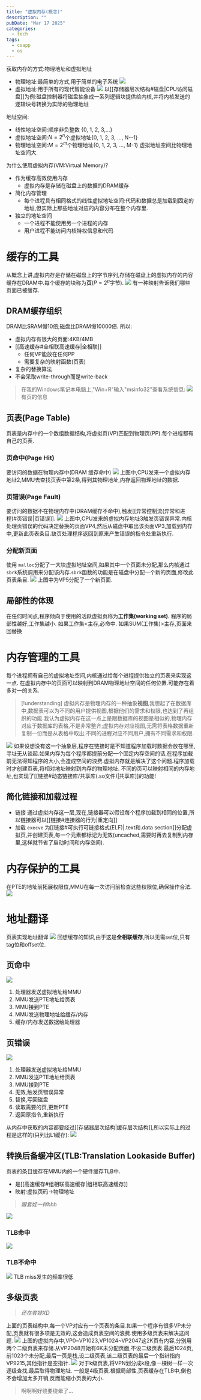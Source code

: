 ```yaml
---
title: "虚拟内存(概念)"
description: ""
pubDate: "Mar 17 2025"
categories:
  - tech
tags:
  - csapp
  - os
---
```


获取内存的方式:物理地址和虚拟地址
- 物理地址:最简单的方式,用于简单的电子系统
	![](attachments/Pasted%20image%2020250205162744.png)
- 虚拟地址:用于所有的现代智能设备
	![](attachments/Pasted%20image%2020250205162827.png)
	以[[存储器层次结构#磁盘|CPU访问磁盘]]为例:磁盘控制器将磁盘抽象成一系列逻辑块提供给内核,并将内核发送的逻辑块号转换为实际的物理地址

地址空间:
- 线性地址空间:顺序非负整数 {0, 1, 2, 3,...}
- 虚拟地址空间:$N=2^n$个虚拟地址{0, 1, 2, 3, ..., N--1}
- 物理地址空间:$M=2^m$个物理地址{0, 1, 2, 3, ..., M-1}
虚拟地址空间比物理地址空间大.

为什么使用虚拟内存(VM:Virtual Memory)?
- 作为缓存高效使用内存
	- 虚拟内存是存储在磁盘上的数据的DRAM缓存
- 简化内存管理
	- 每个进程具有相同格式的线性虚拟地址空间:代码和数据总是加载到固定的地址,但实际上那些地址对应的内容分布在整个内存里.
- 独立的地址空间
	- 一个进程不能使用另一个进程的内存
	- 用户进程不能访问内核特权信息和代码

# 缓存的工具
从概念上讲,虚拟内存是存储在磁盘上的字节序列,存储在磁盘上的虚拟内存的内容缓存在DRAM中.每个缓存的块称为**页**($P=2^p$字节).
![](attachments/Pasted%20image%2020250205164255.png)
有一种映射告诉我们哪些页面已被缓存.
## DRAM缓存组织
DRAM比SRAM慢10倍;磁盘比DRAM慢10000倍.
所以:
- 虚拟内存有很大的页面:4KB/4MB
- [[高速缓存#全相联高速缓存|全相联]]
	- 任何VP能放在任何PP
	- 需要复杂的映射函数(页表)
- 复杂的替换算法
- 不会采取write-through而是write-back

> 在我的Windows笔记本电脑上,"Win+R"输入"msinfo32"查看系统信息:
> ![](attachments/Pasted%20image%2020250207151653.png)
> 有页的信息


## 页表(Page Table)
页表是内存中的一个数组数据结构,将虚拟页(VP)匹配到物理页(PP).每个进程都有自己的页表.
### 页命中(Page Hit)
要访问的数据在物理内存中(DRAM 缓存命中)
![](attachments/Pasted%20image%2020250206105354.png)
上图中,CPU发来一个虚拟内存地址2,MMU去查找页表中第2条,得到其物理地址,内存返回物理地址的数据.

### 页错误(Page Fault)
要访问的数据不在物理内存中(DRAM缓存不命中),触发[[异常控制流(异常和进程)#页错误|页错误]].
![](attachments/Pasted%20image%2020250206110324.png)
上图中,CPU发来的虚拟内存地址3触发页错误异常.内核处理页错误的代码决定替换的页面VP4,然后从磁盘中取出该页面VP3,加载到内存中,更新此页表条目.缺页处理程序返回到原来产生错误的指令处重新执行.

### 分配新页面
使用 `malloc`分配了一大块虚拟地址空间,如果其中一个页面未分配,那么内核通过 `sbrk`系统调用来分配该内存.`sbrk`函数的功能是在磁盘中分配一个新的页面,修改此页表条目.
![](attachments/Pasted%20image%2020250206111906.png)
上图中为VP5分配了一个新页面.

## 局部性的体现
在任何时间点,程序倾向于使用的活跃虚拟页称为**工作集(working set)**.
程序的局部性越好,工作集越小.
如果工作集<主存,必命中.
如果SUM(工作集)>主存,页面来回替换

# 内存管理的工具
每个进程拥有自己的虚拟地址空间,内核通过给每个进程提供独立的页表来实现这一点.
在虚拟内存中的页面可以映射到DRAM物理地址空间的任何位置.可能存在着多对一的关系.

> [!understanding]
> 虚拟内存是物理内存的一种抽象**视图**,我想起了在数据库中,数据表可以为不同的用户提供视图,根据他们的需求和权限,也达到了再组织的功能.我认为虚拟内存在这一点上是跟数据库的视图是相似的,物理内存对应于数据库的表格,不是非常整齐;虚拟内存对应视图,无需将表格数据重新复制一份而是从表格中取出;不同的进程对应不同用户,拥有不同需求和权限.

![](attachments/Pasted%20image%2020250206114145.png)
如果设想没有这一个抽象层,程序在链接时是不知道程序加载时数据会放在哪里,寻址无从谈起.如果内存为每个程序都提前分配一个固定内存空间的话,在程序加载前无法得知程序的大小,会造成空间的浪费.虚拟内存就是解决了这个问题.程序加载时才创建页表,将相对地址映射到内存的物理地址.
不同的页可以映射相同的内存地址,也实现了[[链接#动态链接库/共享库(.so文件)|共享库]]的功能!
## 简化链接和加载过程
- 链接
	通过虚拟内存这一层,现在,链接器可以假设每个程序加载到相同的位置,所以链接器可以[[链接#连接器的行为|重定向]]
- 加载
	`execve` 为[[链接#可执行可链接格式(ELF)|.text和.data section]]分配虚拟页,并创建页表,每一个元素都标记为无效(uncached,需要时再去复制到内存里,这样就节省了启动时间和内存空间).

# 内存保护的工具
在PTE的地址前拓展权限位,MMU在每一次访问前检查这些权限位,确保操作合法.
![](attachments/Pasted%20image%2020250206151332.png)

# 地址翻译
页表实现地址翻译
![](attachments/Pasted%20image%2020250206152945.png)
回想缓存的知识,由于这是**全相联缓存**,所以无需set位,只有tag位和offset位.
## 页命中
![](attachments/Pasted%20image%2020250206153156.png)
1. 处理器发送虚拟地址给MMU
2. MMU发送PTE地址给页表
3. MMU接到PTE
4. MMU发送物理地址给缓存/内存
5. 缓存/内存发送数据给处理器
## 页错误
![](attachments/Pasted%20image%2020250206153517.png)
1. 处理器发送虚拟地址给MMU
2. MMU发送PTE地址给页表
3. MMU接到PTE
4. 无效,触发页错误异常
5. 替换,写回磁盘
6. 读取需要的页,更新PTE
7. 返回原指令,重新执行

从内存中获取的内容都要经过[[存储器层次结构|缓存层次结构]],所以实际上的过程是这样的(只列出L1缓存):
![](attachments/Pasted%20image%2020250206154000.png)

## 转换后备缓冲区(TLB:Translation Lookaside Buffer)
页表的条目缓存在MMU内的一个硬件缓存TLB中.
- 是[[高速缓存#组相联高速缓存|组相联高速缓存]]
- 映射:虚拟页码->物理地址
> *跟套娃一样hhh*


![](attachments/Pasted%20image%2020250206155714.png)
### TLB命中
![](attachments/Pasted%20image%2020250206155933.png)
### TLB不命中
![](attachments/Pasted%20image%2020250206160047.png)
TLB miss发生的频率很低

## 多级页表
> *还在套娃XD*

上面的页表结构中,每一个VP对应有一个页表的条目.如果一个程序有很多VP未分配,页表就有很多项是无效的,这会造成页表空间的浪费.使用多级页表来解决这问题.
![](attachments/Pasted%20image%2020250206162001.png)
上图的虚拟内存中,VP0~VP1023,VP1024~VP2047这2K页有内容,分别用两个二级页表来存储.从VP2048开始有6K未分配页面,不设二级页表.最后1024页,前1023个未分配,最后一页是栈,设二级页表,该二级页表的最后一个指针指向VP9215,其他指针是空指针.
![](attachments/Pasted%20image%2020250206162713.png)
对于k级页表,将VPN划分成k段,像一棵树一样一次逐级查找,最后取得物理地址.
一般是4级页表.根据局部性,页表缓存在TLB中,倒也不会增加太多开销,反而能缩小页表的大小.

> 啊啊啊好绕要绕晕了...